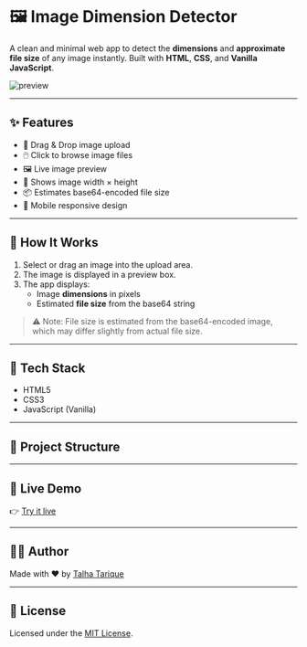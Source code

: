 # 🖼️ Image Dimension Detector

A clean and minimal web app to detect the **dimensions** and **approximate file size** of any image instantly. Built with **HTML**, **CSS**, and **Vanilla JavaScript**.

![preview](https://via.placeholder.com/800x400.png?text=Image+Dimension+Detector+Preview)

---

## ✨ Features

- 📂 Drag & Drop image upload
- 🖱️ Click to browse image files
- 🖼️ Live image preview
- 📏 Shows image width × height
- 📦 Estimates base64-encoded file size
- 📱 Mobile responsive design

---

## 🚀 How It Works

1. Select or drag an image into the upload area.
2. The image is displayed in a preview box.
3. The app displays:
   - Image **dimensions** in pixels
   - Estimated **file size** from the base64 string

> ⚠️ Note: File size is estimated from the base64-encoded image, which may differ slightly from actual file size.

---

## 🧰 Tech Stack

- HTML5
- CSS3
- JavaScript (Vanilla)

---

## 📁 Project Structure


---

## 🔗 Live Demo

👉 [Try it live](https://your-live-demo-link.com)

---

## 🧑‍💻 Author

Made with ❤️ by [Talha Tarique](https://talhatarique.com)

---

## 📄 License

Licensed under the [MIT License](LICENSE).
